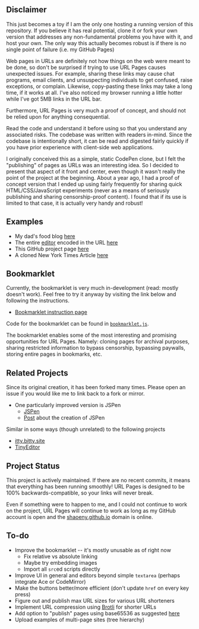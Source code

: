 ## Disclaimer

This just becomes a toy if I am the only one hosting a running version of this
repository. If you believe it has real potential, clone it or fork your own
version that addresses any non-fundamental problems you have with it, and host
your own. The only way this actually becomes robust is if there is no single
point of failure (i.e. my GitHub Pages)

Web pages in URLs are definitely not how things on the web were meant to be
done, so don't be surprised if trying to use URL Pages causes unexpected
issues. For example, sharing these links may cause chat programs, email
clients, and unsuspecting individuals to get confused, raise exceptions, or
complain. Likewise, copy-pasting these links may take a long time, if it works
at all. I've also noticed my browser running a little hotter while I've got 5MB
links in the URL bar.

Furthermore, URL Pages is very much a proof of concept, and should not be
relied upon for anything consequential.

Read the code and understand it before using so that you understand any
associated risks. The codebase was written with readers in-mind. Since the
codebase is intentionally short, it can be read and digested fairly quickly if
you have prior experience with client-side web applications.

I originally conceived this as a simple, static CodePen clone, but I felt the
"publishing" of pages as URLs was an interesting idea. So I decided to present
that aspect of it front and center, even though it wasn't really the point of
the project at the beginning. About a year ago, I had a proof of concept
version that I ended up using fairly frequently for sharing quick
HTML/CSS/JavaScript experiments (never as a means of seriously publishing and
sharing censorship-proof content). I found that if its use is limited to that
case, it is actually very handy and robust!

## Examples

- My dad's food blog
  [here](http://shaoeny.github.io/urlpages/examples/food-blog.html)
- The entire [editor](http://shaoeny.github.io/urlpages/editor) encoded in the
  URL [here](https://tinyurl.com/y6nx5347)
- This GitHub project page
  [here](http://shaoeny.github.io/urlpages/examples/project-page.html)
- A cloned New York Times Article
  [here](http://shaoeny.github.io/urlpages/examples/nyt.html)

## Bookmarklet

Currently, the bookmarklet is very much in-development (read: mostly doesn't
work). Feel free to try it anyway by visiting the link below and following the
instructions.

- [Bookmarklet instruction page](https://tinyurl.com/y3lw36uh)

Code for the bookmarklet can be found in
[`bookmarklet.js`](https://github.com/jstrieb/urlpages/blob/master/bookmarklet.js).

The bookmarklet enables some of the most interesting and promising
opportunities for URL Pages. Namely: cloning pages for archival purposes,
sharing restricted information to bypass censorship, bypassing paywalls,
storing entire pages in bookmarks, etc.

## Related Projects

Since its original creation, it has been forked many times. Please open an
issue if you would like me to link back to a fork or mirror.

- One particularly improved version is JSPen
  - [JSPen](http://jspen.co)
  - [Post](https://medium.com/swlh/creating-jspen-a-codepen-like-editor-that-stores-pages-in-urls-b163934f06c8)
    about the creation of JSPen

Similar in some ways (though unrelated) to the following projects

- [itty.bitty.site](https://github.com/alcor/itty-bitty)
- [TinyEditor](https://github.com/umpox/TinyEditor)

## Project Status

This project is actively maintained. If there are no recent commits, it means
that everything has been running smoothly! URL Pages is designed to be 100%
backwards-compatible, so your links will never break.

Even if something were to happen to me, and I could not continue to work on
the project, URL Pages will continue to work as long as my GitHub account is
open and the [shaoeny.github.io](https://shaoeny.github.io) domain is online.

## To-do

- Improve the bookmarklet -- it's mostly unusable as of right now
  - Fix relative vs absolute linking
  - Maybe try embedding images
  - Import all `src`ed scripts directly
- Improve UI in general and editors beyond simple `textarea` (perhaps integrate
  Ace or CodeMirror)
- Make the buttons better/more efficient (don't update `href` on every key
  press)
- Figure out and publish max URL sizes for various URL shorteners
- Implement URL compression using
  [Brotli](https://en.wikipedia.org/wiki/Brotli) for shorter URLs
- Add option to "publish" pages using base65536 as suggested
  [here](https://github.com/jstrieb/urlpages/issues/5)
- Upload examples of multi-page sites (tree hierarchy)
